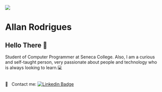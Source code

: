 <img width="auto" src="https://github.com/tgmarinho/tgmarinho/blob/master/banner.png">


# Allan Rodrigues

## Hello There 👋
Student of Computer Programmer at Seneca College.
Also, I am a curious and self-taught person, very passionate about people and technology who is always looking to learn.:computer:

 <br/> :email: &nbsp; Contact me: [![Linkedin Badge](https://img.shields.io/badge/-ThiagoMarinho-blue?style=flat-square&logo=Linkedin&logoColor=white&link=https://www.linkedin.com/in/allanrodriguest/)](https://www.linkedin.com/in/allanrodriguest/) 
